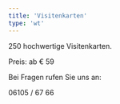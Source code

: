 ```yaml
---
title: 'Visitenkarten'
type: 'wt'
---
```


250 hochwertige Visitenkarten.

Preis: ab € 59

Bei Fragen rufen Sie uns an:

06105 / 67 66
